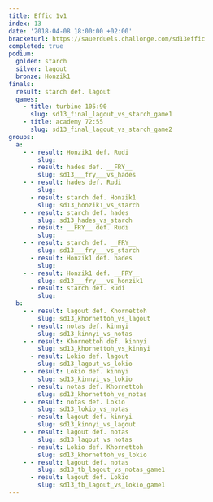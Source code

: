 ```yaml
---
title: Effic 1v1
index: 13
date: '2018-04-08 18:00:00 +02:00'
bracketurl: https://sauerduels.challonge.com/sd13effic
completed: true
podium:
  golden: starch
  silver: lagout
  bronze: Honzik1
finals:
  result: starch def. lagout
  games:
    - title: turbine 105:90
      slug: sd13_final_lagout_vs_starch_game1
    - title: academy 72:55
      slug: sd13_final_lagout_vs_starch_game2
groups:
  a:
    - - result: Honzik1 def. Rudi
        slug: 
      - result: hades def. __FRY__
        slug: sd13___fry___vs_hades
    - - result: hades def. Rudi
        slug: 
      - result: starch def. Honzik1
        slug: sd13_honzik1_vs_starch
    - - result: starch def. hades
        slug: sd13_hades_vs_starch
      - result: __FRY__ def. Rudi
        slug: 
    - - result: starch def. __FRY__
        slug: sd13___fry___vs_starch
      - result: Honzik1 def. hades
        slug: 
    - - result: Honzik1 def. __FRY__
        slug: sd13___fry___vs_honzik1
      - result: starch def. Rudi
        slug: 
  b:
    - - result: lagout def. Khornettoh
        slug: sd13_khornettoh_vs_lagout
      - result: notas def. kinnyi
        slug: sd13_kinnyi_vs_notas
    - - result: Khornettoh def. kinnyi
        slug: sd13_khornettoh_vs_kinnyi
      - result: Lokio def. lagout
        slug: sd13_lagout_vs_lokio
    - - result: Lokio def. kinnyi
        slug: sd13_kinnyi_vs_lokio
      - result: notas def. Khornettoh
        slug: sd13_khornettoh_vs_notas
    - - result: notas def. Lokio
        slug: sd13_lokio_vs_notas
      - result: lagout def. kinnyi
        slug: sd13_kinnyi_vs_lagout
    - - result: lagout def. notas
        slug: sd13_lagout_vs_notas
      - result: Lokio def. Khornettoh
        slug: sd13_khornettoh_vs_lokio
    - - result: lagout def. notas
        slug: sd13_tb_lagout_vs_notas_game1
      - result: lagout def. Lokio
        slug: sd13_tb_lagout_vs_lokio_game1
---
```

